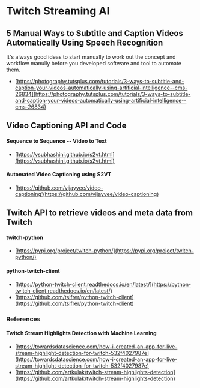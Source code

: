 # Twitch Streaming AI

## 5 Manual Ways to Subtitle and Caption Videos Automatically Using Speech Recognition
It's always good ideas to start manually to work out the concept and workflow manully before you developed software and tool to automate them. 
* [https://photography.tutsplus.com/tutorials/3-ways-to-subtitle-and-caption-your-videos-automatically-using-artificial-intelligence--cms-26834](https://photography.tutsplus.com/tutorials/3-ways-to-subtitle-and-caption-your-videos-automatically-using-artificial-intelligence--cms-26834)

## Video Captioning API and Code 
####  Sequence to Sequence -- Video to Text
* [https://vsubhashini.github.io/s2vt.html](https://vsubhashini.github.io/s2vt.html)
####  Automated Video Captioning using S2VT
* [https://github.com/vijayvee/video-captioning'(https://github.com/vijayvee/video-captioning)


## Twitch API to retrieve videos and meta data from Twitch 
#### twitch-python 
* [https://pypi.org/project/twitch-python/](https://pypi.org/project/twitch-python/)
#### python-twitch-client
* [https://python-twitch-client.readthedocs.io/en/latest/](https://python-twitch-client.readthedocs.io/en/latest/)
* [https://github.com/tsifrer/python-twitch-client](https://github.com/tsifrer/python-twitch-client)

### References
#### Twitch Stream Highlights Detection with Machine Learning
* [https://towardsdatascience.com/how-i-created-an-app-for-live-stream-highlight-detection-for-twitch-532f4027987e](https://towardsdatascience.com/how-i-created-an-app-for-live-stream-highlight-detection-for-twitch-532f4027987e)
* [https://github.com/artkulak/twitch-stream-highlights-detection](https://github.com/artkulak/twitch-stream-highlights-detection)
